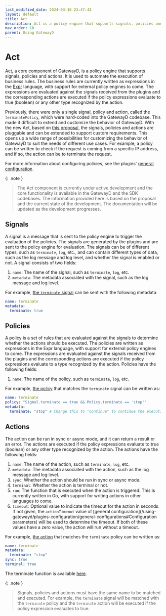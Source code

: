 ```yaml
---
last_modified_date: 2024-03-10 23:47:43
layout: default
title: Act
description: Act is a policy engine that supports signals, policies and actions. It is used to automate the execution of business rules.
nav_order: 10
parent: Using GatewayD
---
```


# Act

Act, a core component of GatewayD, is a policy engine that supports signals, policies and actions. It is used to automate the execution of business rules. The business rules are currently written as expressions in the [Expr](https://github.com/expr-lang/expr) language, with support for external policy engines to come. The expressions are evaluated against the signals received from the plugins and the corresponding actions are executed if the policy expressions evaluate to true (boolean) or any other type recognized by the action.

Previously, there were only a single signal, policy and action, called the `terminatePolicy`, which were hard-coded into the GatewayD codebase. This made it difficult to extend and customize the behavior of GatewayD. With the new Act, based on [this proposal](https://github.com/gatewayd-io/proposals/issues/5), the signals, policies and actions are pluggable and can be extended to support custom requirements. This opens up a wide range of possibilities for customizing the behavior of GatewayD to suit the needs of different use cases. For example, a policy can be written to check if the request is coming from a specific IP address, and if so, the action can be to terminate the request.

For more information about configuring policies, see the plugins' [general configuration](/using-gatewayd/plugins-configuration/general-configurations).

{: .note }
> The Act component is currently under active development and the core functionality is available in the GatewayD and the SDK codebases. The information provided here is based on the proposal and the current state of the development. The documentation will be updated as the development progresses.

## Signals

A signal is a message that is sent to the policy engine to trigger the evaluation of the policies. The signals are generated by the plugins and are sent to the policy engine for evaluation. The signals can be of different types, such as `terminate`, `log`, etc., and can contain different types of data, such as the log message and log level, and whether the signal is enabled or not. A signal consists of two fields:

1. `name`: The name of the signal, such as `terminate`, `log`, etc.
2. `metadata`: The metadata associated with the signal, such as the log message and log level.

For example, [the `terminate` signal](https://github.com/gatewayd-io/gatewayd-plugin-sdk/blob/d978dc626c5ba7e655f303c6dc51e3335292e4af/act/signal.go#L19-L26) can be sent with the following metadata:

```yaml
name: terminate
metadata:
  terminate: true
```

<!-- [Helper functions](https://github.com/gatewayd-io/gatewayd-plugin-sdk/blob/main/act/signal.go) are provided in the SDK to create and send the signals to the policy engine for plugin development. An example of sending a signal can be found in the cache plugin [here](https://github.com/gatewayd-io/gatewayd-plugin-cache/blob/354012088dc5d72d0f3e13bf10a7498eefea4616/plugin/plugin.go#L146-L163). -->

## Policies

A policy is a set of rules that are evaluated against the signals to determine whether the actions should be executed. The policies are written as expressions in the Expr language, with support for external policy engines to come. The expressions are evaluated against the signals received from the plugins and the corresponding actions are executed if the policy expressions evaluate to a type recognized by the action. Policies have the following fields:

1. `name`: The name of the policy, such as `terminate`, `log`, etc.

For example, [the policy](https://github.com/gatewayd-io/gatewayd/blob/6ccf9b70be368fb935dbc133bf547eae9f590630/act/builtins.go#L38-L42) that matches the `terminate` signal can be written as:

```yaml
name: terminate
policy: "Signal.terminate == true && Policy.terminate == 'stop'"
metadata:
  terminate: "stop" # Change this to "continue" to continue the execution
```

## Actions

The action can be run in sync or async mode, and it can return a result or an error. The actions are executed if the policy expressions evaluate to true (boolean) or any other type recognized by the action. The actions have the following fields:

1. `name`: The name of the action, such as `terminate`, `log`, etc.
2. `metadata`: The metadata associated with the action, such as the log message and log level.
3. `sync`: Whether the action should be run in sync or async mode.
4. `terminal`: Whether the action is terminal or not.
5. `run`: The function that is executed when the action is triggered. This is currently written in Go, with support for writing actions in other languages to come.
6. `timeout`: Optional value to indicate the timeout for the action in seconds. If not given, the `actionTimeout` value
   of [general configuration](/using-gatewayd/plugins-configuration/general-configurations#Configuration parameters) will be used to determine the timeout. If both of these values have a zero value, the action will run
   without a timeout.

For example, [the action](https://github.com/gatewayd-io/gatewayd/blob/6ccf9b70be368fb935dbc133bf547eae9f590630/act/builtins.go#L61-L66) that matches the `terminate` policy can be written as:

```yaml
name: terminate
metadata:
  terminate: "stop"
sync: true
terminal: true
```

The terminate function is available [here](https://github.com/gatewayd-io/gatewayd/blob/6ccf9b70be368fb935dbc133bf547eae9f590630/act/builtins.go#L83-L127).

{: .note }
> Signals, policies and actions must have the same name to be matched and executed. For example, the `terminate` signal will be matched with the `terminate` policy and the `terminate` action will be executed if the policy expression evaluates to true.
